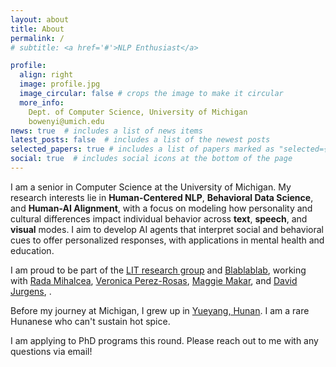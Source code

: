 ```yaml
---
layout: about
title: About
permalink: /
# subtitle: <a href='#'>NLP Enthusiast</a>

profile:
  align: right
  image: profile.jpg
  image_circular: false # crops the image to make it circular
  more_info: 
    Dept. of Computer Science, University of Michigan
    bowenyi@umich.edu
news: true  # includes a list of news items
latest_posts: false  # includes a list of the newest posts
selected_papers: true # includes a list of papers marked as "selected={true}"
social: true  # includes social icons at the bottom of the page
---
```

I am a senior in Computer Science at the University of Michigan. My research interests lie in **Human-Centered NLP**, **Behavioral Data Science**, and **Human-AI Alignment**, with a focus on modeling how personality and cultural differences impact individual behavior across **text**, **speech**, and **visual** modes. I aim to develop AI agents that interpret social and behavioral cues to offer personalized responses, with applications in mental health and education.       
 
I am proud to be part of the [LIT research group](https://lit.eecs.umich.edu/) and [Blablablab](https://blablablab.si.umich.edu/), working with [Rada Mihalcea](https://en.wikipedia.org/wiki/Rada_Mihalcea), [Veronica Perez-Rosas](https://scholar.google.com/citations?user=yatiIigAAAAJ&hl=en), [Maggie Makar](https://mymakar.github.io/), and [David Jurgens](https://jurgens.people.si.umich.edu/), .

 
Before my journey at Michigan, I grew up in [Yueyang, Hunan](https://en.wikipedia.org/wiki/Yueyang). I am a rare Hunanese who can't sustain hot spice.     

I am applying to PhD programs this round. Please reach out to me with any questions via email!    

<!-- Put your address / P.O. box / other info right below your picture. You can also disable any of these elements by editing `profile` property of the YAML header of your `_pages/about.md`. Edit `_bibliography/papers.bib` and Jekyll will render your [publications page](/al-folio/publications/) automatically.

Link to your social media connections, too. This theme is set up to use [Font Awesome icons](http://fortawesome.github.io/Font-Awesome/) and [Academicons](https://jpswalsh.github.io/academicons/), like the ones below. Add your Facebook, Twitter, LinkedIn, Google Scholar, or just disable all of them. -->
